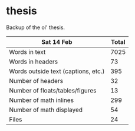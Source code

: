 thesis
======
Backup of the ol' thesis.

Sat 14 Feb | Total
---|---
Words in text| 7025
Words in headers| 73
Words outside text (captions, etc.)| 395
Number of headers| 32
Number of floats/tables/figures| 13
Number of math inlines| 299
Number of math displayed| 54
Files| 24

